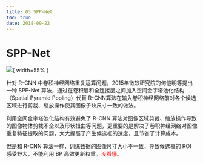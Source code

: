 ```yaml
---
title: 03 SPP-Net
toc: true
date: 2018-09-22
---
```

# SPP-Net

![](http://images.iterate.site/blog/image/180922/3kHB0m7kdB.png?imageslim){ width=55% }


针对 R-CNN 中卷积神经网络重复运算问题，2015年微软研究院的何恺明等提出一种 SPP-Net 算法，通过在卷积层和全连接层之间加入空间金字塔池化结构（Spatial Pyramid Pooling）代替 R-CNN算法在输入卷积神经网络前对各个候选区域进行剪裁、缩放操作使其图像子块尺寸一致的做法。


利用空间金字塔池化结构有效避免了 R-CNN 算法对图像区域剪裁、缩放操作导致的图像物体剪裁不全以及形状扭曲等问题，更重要的是解决了卷积神经网络对图像重复特征提取的问题，大大提高了产生候选框的速度，且节省了计算成本。

但是和 R-CNN 算法一样，训练数据的图像尺寸大小不一致，导致候选框的 ROI 感受野大，不能利用 BP 高效更新权重。<span style="color:red;">没看懂。</span>
